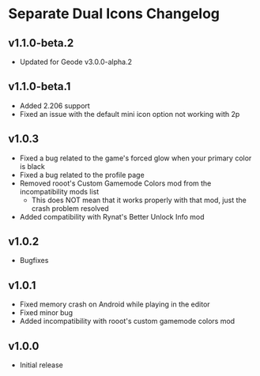 # Separate Dual Icons Changelog
## v1.1.0-beta.2
- Updated for Geode v3.0.0-alpha.2
## v1.1.0-beta.1
- Added 2.206 support
- Fixed an issue with the default mini icon option not working with 2p
## v1.0.3
- Fixed a bug related to the game's forced glow when your primary color is black
- Fixed a bug related to the profile page
- Removed rooot's Custom Gamemode Colors mod from the incompatibility mods list
  - This does NOT mean that it works properly with that mod, just the crash problem resolved
- Added compatibility with Rynat's Better Unlock Info mod
## v1.0.2
- Bugfixes
## v1.0.1
- Fixed memory crash on Android while playing in the editor
- Fixed minor bug
- Added incompatibility with rooot's custom gamemode colors mod
## v1.0.0
- Initial release
